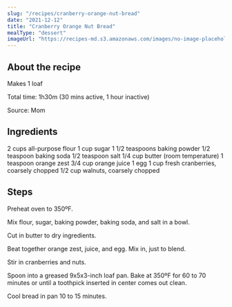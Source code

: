 ```yaml
---
slug: "/recipes/cranberry-orange-nut-bread"
date: "2021-12-12"
title: "Cranberry Orange Nut Bread"
mealType: "dessert"
imageUrl: "https://recipes-md.s3.amazonaws.com/images/no-image-placeholder.svg"
---
```


## About the recipe

Makes 1 loaf

Total time: 1h30m (30 mins active, 1 hour inactive)

Source: Mom

## Ingredients

2 cups all-purpose flour
1 cup sugar
1 1/2 teaspoons baking powder
1/2 teaspoon baking soda
1/2 teaspoon salt
1/4 cup butter (room temperature)
1 teaspoon orange zest
3/4 cup orange juice
1 egg
1 cup fresh cranberries, coarsely chopped
1/2 cup walnuts, coarsely chopped

## Steps

Preheat oven to 350ºF.

Mix flour, sugar, baking powder, baking soda, and salt in a bowl.

Cut in butter to dry ingredients.

Beat together orange zest, juice, and egg. Mix in, just to blend.

Stir in cranberries and nuts.

Spoon into a greased 9x5x3-inch loaf pan. Bake at 350ºF for 60 to 70 minutes or until a toothpick inserted in center comes out clean.

Cool bread in pan 10 to 15 minutes.
